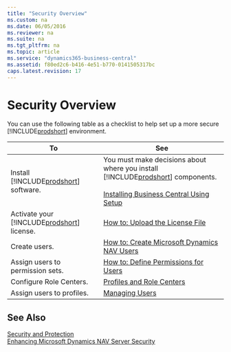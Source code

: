 ```yaml
---
title: "Security Overview"
ms.custom: na
ms.date: 06/05/2016
ms.reviewer: na
ms.suite: na
ms.tgt_pltfrm: na
ms.topic: article
ms.service: "dynamics365-business-central"
ms.assetid: f80ed2c6-b416-4e51-b770-0141505317bc
caps.latest.revision: 17
---
```

# Security Overview
You can use the following table as a checklist to help set up a more secure [!INCLUDE[prodshort](../developer/includes/prodshort.md)] environment.  
  
|To|See|  
|--------|---------|  
|Install [!INCLUDE[prodshort](../developer/includes/prodshort.md)] software.|You must make decisions about where you install [!INCLUDE[prodshort](../developer/includes/prodshort.md)] components.<br /><br /> [Installing Business Central Using Setup](../deployment/install-using-setup.md)|  
|Activate your [!INCLUDE[prodshort](../developer/includes/prodshort.md)] license.|[How to: Upload the License File](How-to--Upload-the-License-File.md)|  
|Create users.|[How to: Create Microsoft Dynamics NAV Users](How-to--Create-Microsoft-Dynamics-NAV-Users.md)|  
|Assign users to permission sets.|[How to: Define Permissions for Users](How-to--Define-Permissions-for-Users.md)|  
|Configure Role Centers.|[Profiles and Role Centers](Profiles-and-Role-Centers.md)|  
|Assign users to profiles.|[Managing Users](Managing-Users.md)|  
  
## See Also  
 [Security and Protection](Security-and-Protection.md)   
 [Enhancing Microsoft Dynamics NAV Server Security](Enhancing-Microsoft-Dynamics-NAV-Server-Security.md)